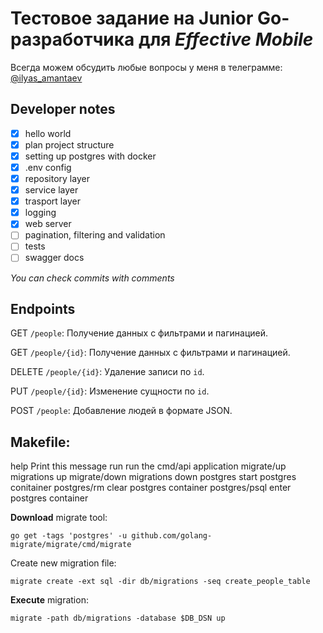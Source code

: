 # Тестовое задание на Junior Go-разработчика для *Effective Mobile*

Всегда можем обсудить любые вопросы у меня в телеграмме: [@ilyas_amantaev](https://t.me/ilyas_amantaev)

## Developer notes

- [x] hello world
- [x] plan project structure
- [x] setting up postgres with docker 
- [x] .env config
- [x] repository layer
- [x] service layer 
- [x] trasport layer
- [x] logging
- [x] web server
- [ ] pagination, filtering and validation
- [ ] tests
- [ ] swagger docs

*You can check commits with comments*

## Endpoints
GET `/people`: Получение данных с фильтрами и пагинацией.

GET `/people/{id}`: Получение данных с фильтрами и пагинацией.

DELETE `/people/{id}`: Удаление записи по `id`.

PUT `/people/{id}`: Изменение сущности по `id`.

POST `/people`: Добавление людей в формате JSON.


## Makefile:
 help            Print this message
 run             run the cmd/api application
 migrate/up      migrations up
 migrate/down    migrations down
 postgres        start postgres conitainer
 postgres/rm     clear postgres container
 postgres/psql   enter postgres container

**Download** migrate tool:
```
go get -tags 'postgres' -u github.com/golang-migrate/migrate/cmd/migrate
```

Create new migration file:
```
migrate create -ext sql -dir db/migrations -seq create_people_table
```

**Execute** migration:
```
migrate -path db/migrations -database $DB_DSN up
```